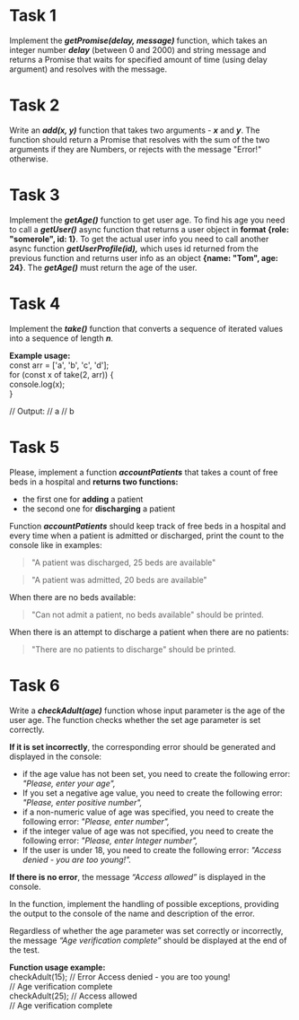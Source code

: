 # Task 1

Implement the **_getPromise(delay, message)_** function, which takes an integer number **_delay_** (between 0 and 2000) and string message and returns a Promise that waits for specified amount of time (using delay argument) and resolves with the message.

# Task 2

Write an **_add(x, y)_** function that takes two arguments - **_x_** and **_y_**. The function should return a Promise that resolves with the sum of the two arguments if they are Numbers, or rejects with the message "Error!" otherwise.

# Task 3

Implement the **_getAge()_** function to get user age. To find his age you need to call a **_getUser()_** async function that returns a user object in **format {role: "somerole", id: 1}**. To get the actual user info you need to call another async function **_getUserProfile(id),_** which uses id returned from the previous function and returns user info as an object **{name: "Tom", age: 24}**. The **_getAge()_** must return the age of the user.

# Task 4

Implement the **_take()_** function that converts a sequence of iterated values into a sequence of length **_n_**.

**Example usage:**  
const arr = ['a', 'b', 'c', 'd'];  
for (const x of take(2, arr)) {  
 console.log(x);  
}

// Output:
// a
// b

# Task 5

Please, implement a function **_accountPatients_** that takes a count of free beds in a hospital and **returns two functions:**

- the first one for **adding** a patient
- the second one for **discharging** a patient

Function **_accountPatients_** should keep track of free beds in a hospital and every time when a patient is admitted or discharged, print the count to the console like in examples:

> "A patient was discharged, 25 beds are available"

> "A patient was admitted, 20 beds are available"

When there are no beds available:

> "Can not admit a patient, no beds available" should be printed.

When there is an attempt to discharge a patient when there are no patients:

> "There are no patients to discharge" should be printed.

# Task 6

Write a **_checkAdult(age)_** function whose input parameter is the age of the user age. The function checks whether the set age parameter is set correctly.

**If it is set incorrectly**, the corresponding error should be generated and displayed in the console:

- if the age value has not been set, you need to create the following error: _"Please, enter your age",_
- If you set a negative age value, you need to create the following error: _"Please, enter positive number",_
- if a non-numeric value of age was specified, you need to create the following error: _"Please, enter number",_
- if the integer value of age was not specified, you need to create the following error: _"Please, enter Integer number",_
- If the user is under 18, you need to create the following error: _"Access denied - you are too young!"._

**If there is no error**, the message _“Access allowed”_ is displayed in the console.

In the function, implement the handling of possible exceptions, providing the output to the console of the name and description of the error.

Regardless of whether the age parameter was set correctly or incorrectly, the message _“Age verification complete”_ should be displayed at the end of the test.

**Function usage example:**  
checkAdult(15); // Error Access denied - you are too young!  
 // Age verification complete  
checkAdult(25); // Access allowed  
 // Age verification complete
